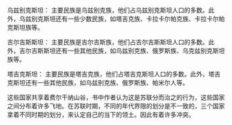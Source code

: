 乌兹别克斯坦： 主要民族是乌兹别克族，他们占乌兹别克斯坦人口的多数。此外，乌兹别克斯坦还有一些少数民族，如塔吉克族、卡拉卡尔帕克族、卡拉卡尔帕克斯坦族等。

吉尔吉斯斯坦： 主要民族是吉尔吉斯族，他们占吉尔吉斯斯坦人口的多数。此外，吉尔吉斯斯坦还有一些其他民族，如乌兹别克族、俄罗斯族、乌克兹别克斯坦族等。

塔吉克斯坦： 主要民族是塔吉克族，他们占塔吉克斯坦人口的多数。此外，塔吉克斯坦还有一些其他民族，如乌兹别克族、俄罗斯族、帕米尔人等。

这些国家共享着费尔干纳山谷，书中作者认为这是苏联分而治之的行为，这些国家之间分布着许多飞地。在苏联时期，不同的年代界限的划分是不一致的，三个国家拿着不同时期的划分，来认定自己的当下的领土。因此有着许多冲突。